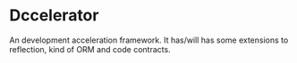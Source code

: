# Dccelerator
An development acceleration framework. It has/will has some extensions to reflection, kind of ORM and code contracts.

